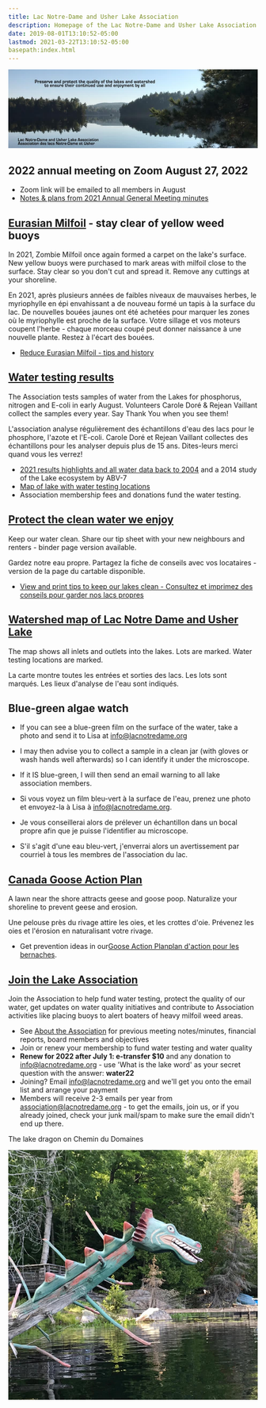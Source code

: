 ```yaml
---
title: Lac Notre-Dame and Usher Lake Association
description: Homepage of the Lac Notre-Dame and Usher Lake Association in La Pêche Québec Canada
date: 2019-08-01T13:10:52-05:00
lastmod: 2021-03-22T13:10:52-05:00
basepath:index.html
---
```

<div>
<img src="/assets/img/lake-assoc-photo.jpg" class="img-fluid py-3" alt="view of still water of lake says Preserve and protect the quality of the lakes and watershed to ensure their continued use and enjoyment by all with title Lac Notre-Dame and Usher Lake Association" />
</div>

## 2022 annual meeting on Zoom August 27, 2022

* Zoom link will be emailed to all members in August
* [Notes & plans from 2021 Annual General Meeting minutes](/about/2021BoardReport/)

## [Eurasian Milfoil](/water/lnd-milfoil/) - stay clear of yellow weed buoys

In 2021, Zombie Milfoil once again formed a carpet on the lake's surface. New yellow buoys were purchased to mark areas with milfoil close to the surface. Stay clear so you don't cut and spread it. Remove any cuttings at your shoreline.

En 2021, après plusieurs années de faibles niveaux de mauvaises herbes, le myriophylle en épi envahissant a de nouveau formé un tapis à la surface du lac. De nouvelles bouées jaunes ont été achetées pour marquer les zones où le myriophylle est proche de la surface. Votre sillage et vos moteurs coupent l'herbe - chaque morceau coupé peut donner naissance à une nouvelle plante. Restez à l'écart des bouées.
  
* [Reduce Eurasian Milfoil - tips and history](/water/lnd-milfoil/)

## [Water testing results](/water/qualityreports/)

The Association tests samples of water from the Lakes for phosphorus, nitrogen and E-coli in early August. Volunteers Carole Doré & Rejean Vaillant collect the samples every year. Say Thank You when you see them!

L'association analyse régulièrement des échantillons d'eau des lacs pour le phosphore, l'azote et l'E-coli. Carole Doré et Rejean Vaillant collectes des échantillons pour les analyser depuis plus de 15 ans. Dites-leurs merci quand vous les verrez!

* [2021 results highlights and all water data back to 2004](/water/qualityreports/) and a 2014 study of the Lake ecosystem by ABV-7
* [Map of lake with water testing locations](/map/maps/)
* Association membership fees and donations fund the water testing.

## [Protect the clean water we enjoy](/water/keepclean/)

Keep our water clean. Share our tip sheet with your new neighbours and renters - binder page version available.

Gardez notre eau propre. Partagez la fiche de conseils avec vos locataires - version de la page du cartable disponible.

* [View and print tips to keep our lakes clean - Consultez et imprimez des conseils pour garder nos lacs propres](/water/keepclean/)

## [Watershed map of Lac Notre Dame and Usher Lake](/map/maps/)

The map shows all inlets and outlets into the lakes. Lots are marked. Water testing locations are marked.

La carte montre toutes les entrées et sorties des lacs. Les lots sont marqués. Les lieux d'analyse de l'eau sont indiqués.

## Blue-green algae watch

* If you can see a blue-green film on the surface of the water, take a photo and send it to Lisa at info@lacnotredame.org
* I may then advise you to collect a sample in a clean jar (with gloves or wash hands well afterwards) so I can identify it under the microscope.
* If it IS blue-green, I will then send an email warning to all lake association members.

* Si vous voyez un film bleu-vert à la surface de l'eau, prenez une photo et envoyez-la à Lisa à info@lacnotredame.org.
* Je vous conseillerai alors de prélever un échantillon dans un bocal propre afin que je puisse l'identifier au microscope.
* S'il s'agit d'une eau bleu-vert, j'enverrai alors un avertissement par courriel à tous les membres de l'association du lac.

## [Canada Goose Action Plan](/water/gooseaction/)

A lawn near the shore attracts geese and goose poop. Naturalize your shoreline to prevent geese and erosion.

Une pelouse près du rivage attire les oies, et les crottes d'oie. Prévenez les oies et l'érosion en naturalisant votre rivage.

* Get prevention ideas in our[Goose Action Plan](/water/gooseaction/)[plan d'action pour les bernaches](/water/gooseaction/).

## [Join the Lake Association](/about/)

Join the Association to help fund water testing, protect the quality of our water, get updates on water quality initiatives and contribute to Association activities like placing buoys to alert boaters of heavy milfoil weed areas.

* See [About the  Association](/about/) for previous meeting notes/minutes, financial reports, board members and objectives
* Join or renew your membership to fund water testing and water quality
* **Renew for 2022 after July 1: e-transfer $10** and any donation to info@lacnotredame.org - use 'What is the lake word' as your secret question with the answer: **water22**
* Joining? Email info@lacnotredame.org and we'll get you onto the email list and arrange your payment
* Members will receive 2-3 emails per year from association@lacnotredame.org - to get the emails, join us, or if you already joined, check your junk mail/spam to make sure the email didn't end up there.
  
The lake dragon on Chemin du Domaines

<img src="/assets/img/dragon.jpg" class="img-fluid py-3" alt="photo of log painted like a dragon" />
